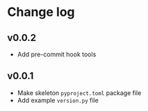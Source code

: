 # Change log


## v0.0.2
- Add pre-commit hook tools

## v0.0.1

- Make skeleton `pyproject.toml` package file
- Add example `version.py` file
